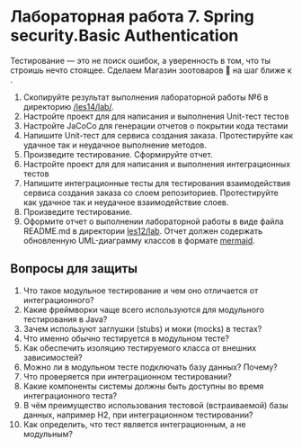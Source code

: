 # Лабораторная работа 7. Spring security.Basic Authentication

Тестирование — это не поиск ошибок, а уверенность в том, что ты строишь нечто стоящее. Сделаем Магазин зоотоваров 🫎  на шаг ближе к .

1. Скопируйте результат выполнения лабораторной работы №6 в директорию [/les14/lab/](/les12/lab/).
2. Настройте проект для для написания и выполнения Unit-тест тестов
3. Настройте JaCoCo для генерации отчетов о покрытии кода тестами
4. Напишите Unit-тест для сервиса создания заказа. Протестируйте как удачное так и неудачное выполнение методов.
5. Произведите тестирование. Сформируйте отчет.
6. Настройте проект для для написания и выполнения интеграционных тестов
7. Напишите интеграционные тесты для тестирования взаимодействия сервиса создания заказа со слоем репозиториев. Протестируйте как удачное так и неудачное взаимодействие слоев.
8. Произведите тестирование.
9. Оформите отчет о выполнении лабораторной работы в виде файла  README.md в директории [les12/lab](/les12/lab/). Отчет должен содержать обновленную  UML-диаграмму классов в формате [mermaid](https://mermaid.js.org/).

## Вопросы для защиты

1. Что такое модульное тестирование и чем оно отличается от интеграционного?
2. Какие фреймворки чаще всего используются для модульного тестирования в Java?
3. Зачем используют заглушки (stubs) и моки (mocks) в тестах?
4. Что именно обычно тестируется в модульном тесте?
5. Как обеспечить изоляцию тестируемого класса от внешних зависимостей?
6. Можно ли в модульном тесте подключать базу данных? Почему?
7. Что проверяется при интеграционном тестировании?
8. Какие компоненты системы должны быть доступны во время интеграционного теста?
9. В чём преимущество использования тестовой (встраиваемой) базы данных, например H2, при интеграционном тестировании?
10. Как определить, что тест является интеграционным, а не модульным?
